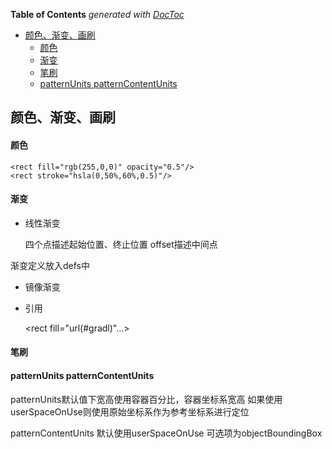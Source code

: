 <!-- START doctoc generated TOC please keep comment here to allow auto update -->
<!-- DON'T EDIT THIS SECTION, INSTEAD RE-RUN doctoc TO UPDATE -->
**Table of Contents**  *generated with [DocToc](https://github.com/thlorenz/doctoc)*

- [颜色、渐变、画刷](#%E9%A2%9C%E8%89%B2%E6%B8%90%E5%8F%98%E7%94%BB%E5%88%B7)
    - [颜色](#%E9%A2%9C%E8%89%B2)
    - [渐变](#%E6%B8%90%E5%8F%98)
    - [笔刷](#%E7%AC%94%E5%88%B7)
    - [patternUnits patternContentUnits](#patternunits-patterncontentunits)

<!-- END doctoc generated TOC please keep comment here to allow auto update -->

## 颜色、渐变、画刷

#### 颜色

	<rect fill="rgb(255,0,0)" opacity="0.5"/>
	<rect stroke="hsla(0,50%,60%,0.5)"/>

#### 渐变

- 线性渐变
	
	四个点描述起始位置、终止位置
	<linearGradient id="grad1" x1="0" y1="0" x2="1" y2="1">
	offset描述中间点 
	<stop offset="0.15" stop-color="#ff00ff">
	
渐变定义放入defs中

- 镜像渐变

	<radialGradient id="grad2" cx="0.5" cy="0.5" r="0.5" fx="0.68" fy="0.5">
		<stop offset="0.15" stop-color="#ffffff"/>
	</radialGradient>

- 引用

	<rect fill="url(#gradl)"...>


#### 笔刷

#### patternUnits patternContentUnits

patternUnits默认值下宽高使用容器百分比，容器坐标系宽高
如果使用userSpaceOnUse则使用原始坐标系作为参考坐标系进行定位

patternContentUnits 默认使用userSpaceOnUse
可选项为objectBoundingBox
